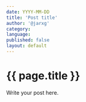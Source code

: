 ```yaml
---
date: YYYY-MM-DD
title: 'Post title'
author: '@jarxg'
category: 
language: 
published: false
layout: default
---
```


# {{ page.title }}

Write your post here.
